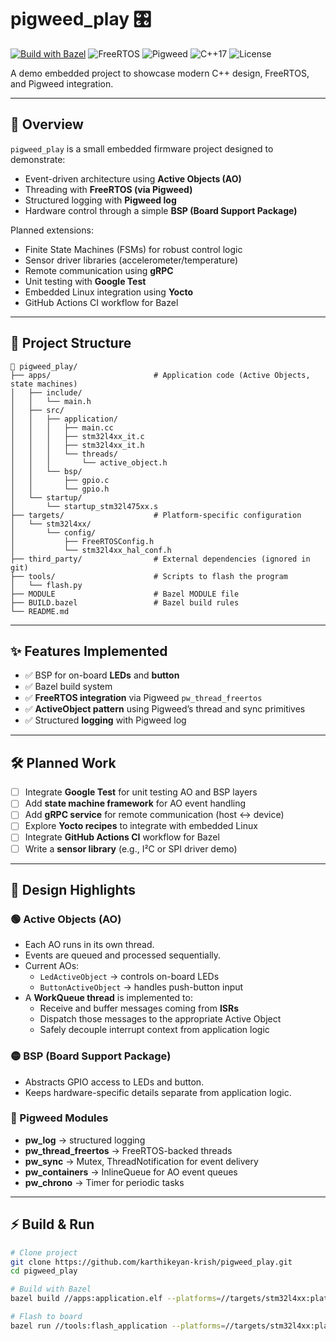 # pigweed_play 🎛️

[![Build with Bazel](https://img.shields.io/badge/build-Bazel-green)](https://bazel.build)
![FreeRTOS](https://img.shields.io/badge/RTOS-FreeRTOS-blue)
![Pigweed](https://img.shields.io/badge/framework-Pigweed-purple)
![C++17](https://img.shields.io/badge/language-C++17-orange)
![License](https://img.shields.io/badge/license-MIT-lightgrey)

A demo embedded project to showcase modern C++ design, FreeRTOS, and Pigweed integration.

---

## 🚀 Overview
`pigweed_play` is a small embedded firmware project designed to demonstrate:
- Event-driven architecture using **Active Objects (AO)**
- Threading with **FreeRTOS (via Pigweed)**
- Structured logging with **Pigweed log**
- Hardware control through a simple **BSP (Board Support Package)**

Planned extensions:
- Finite State Machines (FSMs) for robust control logic
- Sensor driver libraries (accelerometer/temperature)
- Remote communication using **gRPC**
- Unit testing with **Google Test**
- Embedded Linux integration using **Yocto**
- GitHub Actions CI workflow for Bazel

---

## 📂 Project Structure
```
📂 pigweed_play/
├── apps/                       # Application code (Active Objects, state machines)
│   ├── include/
│   │   └── main.h
│   ├── src/
│   │   ├── application/
│   │   │   ├── main.cc
│   │   │   ├── stm32l4xx_it.c
│   │   │   ├── stm32l4xx_it.h
│   │   │   └── threads/
│   │   │       └── active_object.h
│   │   └── bsp/
│   │       ├── gpio.c
│   │       └── gpio.h
│   └── startup/
│       └── startup_stm32l475xx.s
├── targets/                    # Platform-specific configuration
│   └── stm32l4xx/
│       └── config/
│           ├── FreeRTOSConfig.h
│           └── stm32l4xx_hal_conf.h
├── third_party/                # External dependencies (ignored in git)
├── tools/                      # Scripts to flash the program
│   └── flash.py
├── MODULE                      # Bazel MODULE file
├── BUILD.bazel                 # Bazel build rules
└── README.md
```


---

## ✨ Features Implemented
- ✅ BSP for on-board **LEDs** and **button**
- ✅ Bazel build system
- ✅ **FreeRTOS integration** via Pigweed `pw_thread_freertos`
- ✅ **ActiveObject pattern** using Pigweed’s thread and sync primitives
- ✅ Structured **logging** with Pigweed log

---

## 🛠️ Planned Work
- [ ] Integrate **Google Test** for unit testing AO and BSP layers
- [ ] Add **state machine framework** for AO event handling
- [ ] Add **gRPC service** for remote communication (host ↔ device)
- [ ] Explore **Yocto recipes** to integrate with embedded Linux
- [ ] Integrate **GitHub Actions CI** workflow for Bazel
- [ ] Write a **sensor library** (e.g., I²C or SPI driver demo)

---

## 📖 Design Highlights

### 🟢 Active Objects (AO)
- Each AO runs in its own thread.
- Events are queued and processed sequentially.
- Current AOs:  
  - `LedActiveObject` → controls on-board LEDs  
  - `ButtonActiveObject` → handles push-button input  
- A **WorkQueue thread** is implemented to:
  - Receive and buffer messages coming from **ISRs**  
  - Dispatch those messages to the appropriate Active Object  
  - Safely decouple interrupt context from application logic

### 🟡 BSP (Board Support Package)
- Abstracts GPIO access to LEDs and button.
- Keeps hardware-specific details separate from application logic.

### 🔵 Pigweed Modules
- **pw_log** → structured logging
- **pw_thread_freertos** → FreeRTOS-backed threads
- **pw_sync** → Mutex, ThreadNotification for event delivery
- **pw_containers** → InlineQueue for AO event queues
- **pw_chrono** → Timer for periodic tasks

---

## ⚡ Build & Run
```bash
# Clone project
git clone https://github.com/karthikeyan-krish/pigweed_play.git
cd pigweed_play

# Build with Bazel
bazel build //apps:application.elf --platforms=//targets/stm32l4xx:platform

# Flash to board
bazel run //tools:flash_application --platforms=//targets/stm32l4xx:platform

